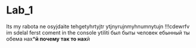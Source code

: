 # Lab_1
Its my rabota ne osyjdaite
tehgetyhrtyjtr
ytjnyrujnmyhnumnytujn
!!!cdewrfv
im sdelal ferst coment in the console ytiliti
был быты человек ебынный ты обема нах***й почему так то нах**й


